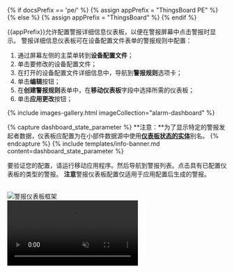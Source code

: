 {% if docsPrefix == 'pe/' %}
{% assign appPrefix = "ThingsBoard PE" %}
{% else %}
{% assign appPrefix = "ThingsBoard" %}
{% endif %}

{{appPrefix}}允许配置警报详细信息仪表板，以便在警报屏幕中点击警报时显示。
警报详细信息仪表板可在设备配置文件表单的警报规则中配置：

1. 通过屏幕左侧的主菜单转到**设备配置文件**；
2. 单击要修改的设备配置文件；
3. 在打开的设备配置文件详细信息中，导航到**警报规则**选项卡；
4. 单击**编辑**按钮；
5. 在**创建警报规则**表单中，在**移动仪表板**字段中选择所需的仪表板；
6. 单击**应用更改**按钮；

{% include images-gallery.html imageCollection="alarm-dashboard" %}

{% capture dashboard_state_parameter %}
**注意：**为了显示特定的警报发起者数据，仪表板应配置为在小部件数据源中使用[**仪表板状态的实体**](/docs/{{docsPrefix}}user-guide/ui/aliases/#entity-from-dashboard-state)别名。
{% endcapture %}
{% include templates/info-banner.md content=dashboard_state_parameter %}

要验证您的配置，请运行移动应用程序。然后导航到警报列表。点击具有已配置仪表板的类型的警报。
**注意**警报仪表板配置仅适用于应用配置后生成的警报。

<br>

<div style="display: flex;">
    <div class="mobile-frame ios">
        <div class="phone-shadow right"></div>
        <div class="frame-image">
            <img src="/images/mobile/{{docsPrefix}}alarm-dashboard-frame.png" alt="警报仪表板框架">
        </div>
        <div class="frame-video">
            <video autoplay loop preload="auto" muted playsinline>
                 <source src="https://video.thingsboard.io/mobile/{{docsPrefix}}alarm-dashboard.mp4" type="video/mp4">
                 <source src="https://video.thingsboard.io/mobile/{{docsPrefix}}alarm-dashboard.webm" type="video/webm">
            </video>
        </div>
    </div>
</div>